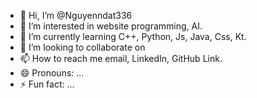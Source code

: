 - 👋 Hi, I’m @Nguyenndat336
- 👀 I’m interested in website programming, AI.
- 🌱 I’m currently learning C++, Python, Js, Java, Css, Kt.
- 💞️ I’m looking to collaborate on 
- 📫 How to reach me email, LinkedIn, GitHub Link.
- 😄 Pronouns: ...
- ⚡ Fun fact: ...

<!---
Nguyenndat336/Nguyenndat336 is a ✨ special ✨ repository because its `README.md` (this file) appears on your GitHub profile.
You can click the Preview link to take a look at your changes.
--->
